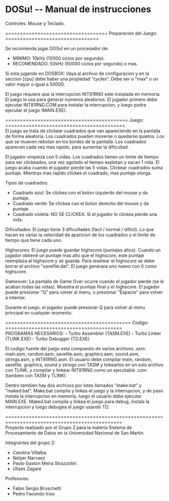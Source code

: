 <h1>DOSu! -- Manual de instrucciones</h1>

Controles: Mouse y Teclado.

<div>===================================  Preparacion del Juego:  ================================</div>

Se recomienda jugar DOSu! en un procesador de: 
- MINIMO: 10kHz (10000 ciclos por segundo).
- RECOMENDADO: 50kHz (50000 ciclos por segundo) o mas.

Si esta jugando en DOSBOX: Vaya al archivo de configuracion y en la seccion [cpu] debe haber
una propiedad "cycles". Debe ser o "max" o un valor mayor o igual a 50000.

El juego requiere que la interrupcion INT81RNG este instalada en memoria. El juego lo usa para
generar numeros aleatorios. El jugador primero debe ejecutar INT81RNG.COM para instalar la
interrupcion, y luego podra ejecutar el juego (MAIN.EXE).

<div>==========================================  Juego:  =========================================</div>
El juego se trata de clickear cuadrados que van apareciendo en la pantalla de forma aleatoria.
Los cuadrados pueden moverse o quedarse quietos. Los que se mueven rebotan en los bordes de
la pantalla. Los cuadrados aparecen cada vez mas rapido, para aumentar la dificultad.

El jugador empieza con 5 vidas. Los cuadrados tienen un limite de tiempo para ser clickeados, 
una vez agotado el tiempo explotan y sacan 1 vida. El juego acaba cuando el jugador pierde las
5 vidas. 
Clickear cuadrados suma puntaje. Mientras mas rapido clickee el cuadrado, mas puntaje otorga.

Tipos de cuadrados:
- Cuadrado azul: Se clickea con el boton izquierdo del mouse y da puntaje.
- Cuadrado verde: Se clickea con el boton derecho del mouse y da puntaje.
- Cuadrado violeta: NO SE CLICKEA. Si el jugador lo clickea pierde una vida.

Dificultades:
El juego tiene 3 dificultades (facil / normal / dificil). Lo que hacen es variar la velocidad de 
aparicion de los cuadrados y el limite de tiempo que tiene cada uno.

Highscores:
El juego puede guardar highscore (puntajes altos). Cuando un jugador obtiene un puntaje mas alto 
que el highscore, este puntaje reemplaza al highscore y se guarda. Para resetear el highscore 
se debe borrar el archivo "savefile.dat". El juego generara uno nuevo con 0 como highscore.

Gameover:
La pantalla de Game Over ocurre cuando el jugador pierde (se le acaban todas las vidas).
Muestra el puntaje final y el highscore. El jugador puede presionar "Q" para volver al menu,
o presionar "Espacio" para volver a intentar.

Durante el juego, el jugador puede presionar Q para volver al menu principal en cualquier momento.

<div>===========================================  Codigo:  ========================================</div>
PROGRAMAS NECESARIOS:
- Turbo Assembler (TASM.EXE)
- Turbo Linker (TLINK.EXE)
- Turbo Debugger (TD.EXE)

El codigo fuente del juego esta compuesto de varios archivos .asm: main.asm, random.asm, savefile.asm,
graphics.asm, sound.asm, strings.asm, y INT81RNG.asm. El usuario debe compilar main, random,
savefile, graphics, sound y strings con TASM y linkearlos en un solo archivo con TLINK, y compilar
y linkear INT81RNG como un ejecutable .com (tambien con TASM y TLINK).

Dentro tambien hay dos archivos por lotes llamados "make.bat" y "maked.bat". Make.bat compila 
y linkea el juego y la interrupcion, y de paso instala la interrupcion en memoria, luego el usuario
debe ejecutar MAIN.EXE.
Maked.bat compila y linkea el juego para debug, instala la interrupcion y luego debugea el juego
usando TD.

<div>==============================================================================================</div>
Proyecto realizado por el Grupo 2 para la materia Sistema de Procesamiento de Datos en la
Universidad Nacional de San Martin.

Integrantes del grupo 2:
- Carolina Villalba
- Nelyer Narvaez
- Paulo Gaston Meira Strazzolini
- Ulises Zagare

Profesores:
- Fabio Sergio Bruschetti
- Pedro Facundo Iriso
